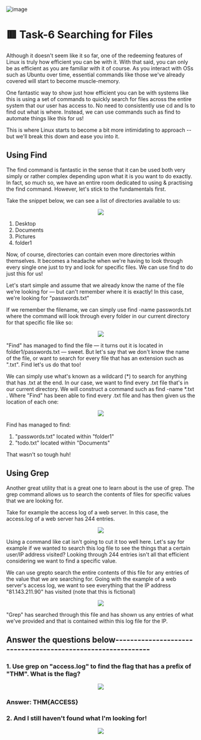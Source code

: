 ![image](https://user-images.githubusercontent.com/94435318/161430119-3b4a5d00-0d32-4fbf-8b6b-4979c8dfea2c.png)

# 🟥 Task-6 Searching for Files

Although it doesn't seem like it so far, one of the redeeming features of Linux is truly how efficient you can be with it. With that said, you can only be as efficient as you are familiar with it of course. As you interact with OSs such as Ubuntu over time, essential commands like those we've already covered will start to become muscle-memory.

One fantastic way to show just how efficient you can be with systems like this is using a set of commands to quickly search for files across the entire system that our user has access to. No need to consistently use cd and ls to find out what is where. Instead, we can use commands such as find to automate things like this for us!

This is where Linux starts to become a bit more intimidating to approach -- but we'll break this down and ease you into it.

## Using Find

The find command is fantastic in the sense that it can be used both very simply or rather complex depending upon what it is you want to do exactly. In fact, so much so, we have an entire room dedicated to using & practising the find command. However, let's stick to the fundamentals first.

Take the snippet below, we can see a list of directories available to us:

<p align="center">
  <img src="https://user-images.githubusercontent.com/94435318/161461757-746c06da-91d1-480e-a14f-d835b1f1167e.png">
</p>

   1. Desktop
   2. Documents
   3. Pictures
   4. folder1

Now, of course, directories can contain even more directories within themselves. It becomes a headache when we're having to look through every single one just to try and look for specific files. We can use find to do just this for us!

Let's start simple and assume that we already know the name of the file we're looking for — but can't remember where it is exactly! In this case, we're looking for "passwords.txt"

If we remember the filename, we can simply use find -name passwords.txt where the command will look through every folder in our current directory for that specific file like so:

<p align="center">
  <img src="https://user-images.githubusercontent.com/94435318/161461851-8000bbbd-7f14-4348-8176-d70f9b43510b.png">
</p>  

"Find" has managed to find the file — it turns out it is located in folder1/passwords.txt — sweet. But let's say that we don't know the name of the file, or want to search for every file that has an extension such as ".txt". Find let's us do that too!

We can simply use what's known as a wildcard (*) to search for anything that has .txt at the end. In our case, we want to find every .txt file that's in our current directory. We will construct a command such as find -name *.txt . Where "Find" has been able to find every .txt file and has then given us the location of each one:

<p align="center">
  <img src="https://user-images.githubusercontent.com/94435318/161462015-dfd5c245-a669-43be-a1f3-654ad11ed530.png">
</p>

Find has managed to find:

   1. "passwords.txt" located within "folder1"
   2. "todo.txt" located within "Documents"

That wasn't so tough huh!

## Using Grep

Another great utility that is a great one to learn about is the use of grep. The grep command allows us to search the contents of files for specific values that we are looking for.

Take for example the access log of a web server. In this case, the access.log of a web server has 244 entries.

<p align="center">
  <img src="https://user-images.githubusercontent.com/94435318/161462070-931136ae-3d81-452c-92f8-b65761854b30.png">
</p>

Using a command like cat isn't going to cut it too well here. Let's say for example if we wanted to search this log file to see the things that a certain user/IP address visited? Looking through 244 entries isn't all that efficient considering we want to find a specific value.

We can use grepto search the entire contents of this file for any entries of the value that we are searching for. Going with the example of a web server's access log, we want to see everything that the IP address "81.143.211.90" has visited (note that this is fictional)

<p align="center">
  <img src="https://user-images.githubusercontent.com/94435318/161462114-ed6c29c4-269c-4e9a-838a-9efa9b794624.png">
</p>  

"Grep" has searched through this file and has shown us any entries of what we've provided and that is contained within this log file for the IP.

Answer the questions below------------------------------------------------------------
--

### 1. Use grep on "access.log" to find the flag that has a prefix of "THM". What is the flag?

<p align="center">
  <img src="https://user-images.githubusercontent.com/94435318/161460693-eca8b14e-bf79-4a76-88fa-0ebe85a6a2e2.png">
</p>  

### Answer: THM{ACCESS}

### 2. And I still haven't found what I'm looking for!

<p align="center">
  <img src="https://user-images.githubusercontent.com/94435318/161462239-1a3a0019-ffcb-4201-9d46-413474a88e98.png">
</p>

